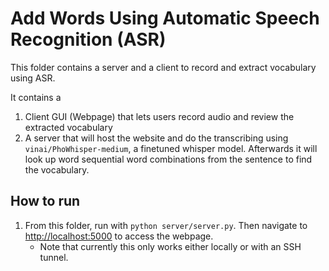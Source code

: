# Add Words Using Automatic Speech Recognition (ASR)

This folder contains a server and a client to record and extract vocabulary using ASR.

It contains a

1. Client GUI (Webpage) that lets users record audio and review the extracted vocabulary
2. A server that will host the website and do the transcribing using `vinai/PhoWhisper-medium`, a finetuned whisper model. Afterwards it will look up word sequential word combinations from the sentence to find the vocabulary.

## How to run

1. From this folder, run with `python server/server.py`. Then navigate to <http://localhost:5000> to access the webpage.
   - Note that currently this only works either locally or with an SSH tunnel.
